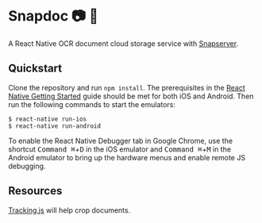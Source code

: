 Snapdoc :camera: :page_facing_up:
=================================

A React Native OCR document cloud storage service with [Snapserver](https://github.com/rosendin/snapserver). 

## Quickstart

Clone the repository and run `npm install`. The prerequisites in the [React Native Getting Started](http://facebook.github.io/react-native/releases/0.23/docs/getting-started.html#content) guide should be met for both iOS and Android. Then run the following commands to start the emulators:

```
$ react-native run-ios
$ react-native run-android
```

To enable the React Native Debugger tab in Google Chrome, use the shortcut <kbd>Command ⌘</kbd>+<kbd>D</kbd> in the iOS emulator and <kbd>Command ⌘</kbd>+<kbd>M</kbd> in the Android emulator to bring up the hardware menus and enable remote JS debugging.

## Resources

[Tracking.js](https://trackingjs.com/docs.html) will help crop documents.
